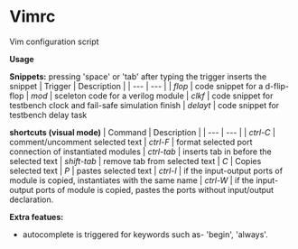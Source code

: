 # Vimrc
Vim configuration script

**Usage**

**Snippets:** pressing 'space' or 'tab' after typing the trigger inserts the snippet
| Trigger | Description |
| --- | --- |
| *flop*    |  code snippet for a d-flip-flop
| *mod*     |  sceleton code for a verilog module
| *clkf*    |  code snippet for testbench clock and fail-safe simulation finish
| *delayt*  |  code snippet for testbench delay task


**shortcuts (visual mode)**
| Command | Description |
| --- | --- |
| *ctrl-C*     |  comment/uncomment selected text
| *ctrl-F*     |  format selected port connection of instantiated modules
| *ctrl-tab*        |  inserts tab in before the selected text
| *shift-tab*  |  remove tab from selected text
| *C*          |  Copies selected text
| *P*          |  pastes selected text
| *ctrl-I*     |  if the input-output ports of module is copied, instantiates with the same name
| *ctrl-W*     |  if the input-output ports of module is copied, pastes the ports without input/output declaration.


**Extra featues:**
* autocomplete is triggered for keywords such as- 'begin', 'always'. 

